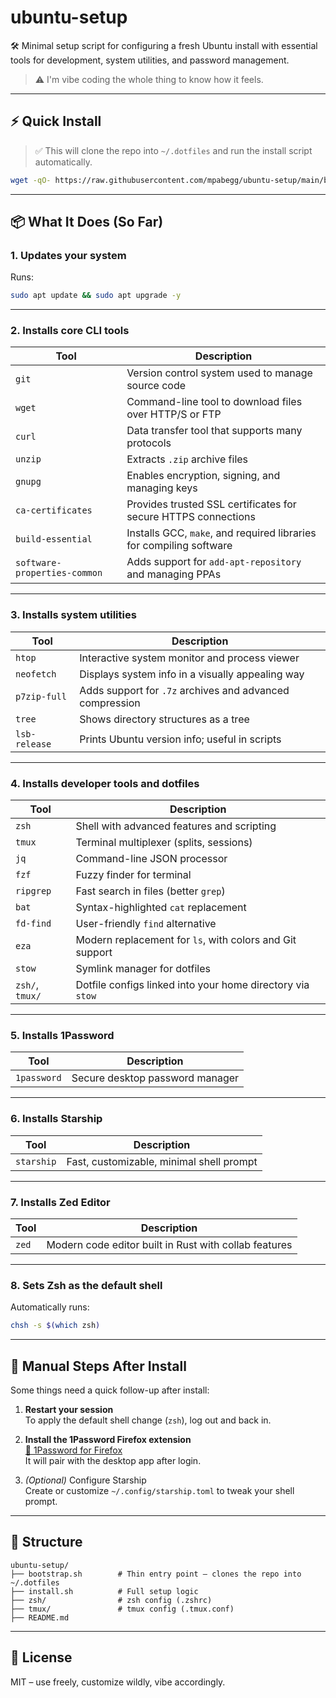 # ubuntu-setup

🛠️ Minimal setup script for configuring a fresh Ubuntu install with essential tools for development, system utilities, and password management.

> ⚠️ I'm vibe coding the whole thing to know how it feels.

---

## ⚡ Quick Install

> ✅ This will clone the repo into `~/.dotfiles` and run the install script automatically.

```bash
wget -qO- https://raw.githubusercontent.com/mpabegg/ubuntu-setup/main/bootstrap.sh | bash
```

---

## 📦 What It Does (So Far)

### 1. Updates your system

Runs:

```bash
sudo apt update && sudo apt upgrade -y
```

---

### 2. Installs core CLI tools

| Tool                        | Description                                                         |
|-----------------------------|---------------------------------------------------------------------|
| `git`                      | Version control system used to manage source code                   |
| `wget`                     | Command-line tool to download files over HTTP/S or FTP              |
| `curl`                     | Data transfer tool that supports many protocols                     |
| `unzip`                    | Extracts `.zip` archive files                                       |
| `gnupg`                    | Enables encryption, signing, and managing keys                      |
| `ca-certificates`          | Provides trusted SSL certificates for secure HTTPS connections      |
| `build-essential`          | Installs GCC, `make`, and required libraries for compiling software |
| `software-properties-common` | Adds support for `add-apt-repository` and managing PPAs           |

---

### 3. Installs system utilities

| Tool         | Description                                                |
|--------------|------------------------------------------------------------|
| `htop`       | Interactive system monitor and process viewer             |
| `neofetch`   | Displays system info in a visually appealing way          |
| `p7zip-full` | Adds support for `.7z` archives and advanced compression  |
| `tree`       | Shows directory structures as a tree                      |
| `lsb-release`| Prints Ubuntu version info; useful in scripts             |

---

### 4. Installs developer tools and dotfiles

| Tool       | Description                                            |
|------------|--------------------------------------------------------|
| `zsh`      | Shell with advanced features and scripting             |
| `tmux`     | Terminal multiplexer (splits, sessions)                |
| `jq`       | Command-line JSON processor                            |
| `fzf`      | Fuzzy finder for terminal                              |
| `ripgrep`  | Fast search in files (better `grep`)                   |
| `bat`      | Syntax-highlighted `cat` replacement                   |
| `fd-find`  | User-friendly `find` alternative                       |
| `eza`      | Modern replacement for `ls`, with colors and Git support |
| `stow`     | Symlink manager for dotfiles                           |
| `zsh/`, `tmux/` | Dotfile configs linked into your home directory via `stow` |


---

### 5. Installs 1Password

| Tool         | Description                                  |
|--------------|----------------------------------------------|
| `1password`  | Secure desktop password manager              |

---

### 6. Installs Starship

| Tool         | Description                                    |
|--------------|------------------------------------------------|
| `starship`   | Fast, customizable, minimal shell prompt       |

---

### 7. Installs Zed Editor

| Tool         | Description                                    |
|--------------|------------------------------------------------|
| `zed`        | Modern code editor built in Rust with collab features |

---

### 8. Sets Zsh as the default shell

Automatically runs:

```bash
chsh -s $(which zsh)
```

---

## 🔧 Manual Steps After Install

Some things need a quick follow-up after install:

1. **Restart your session**  
   To apply the default shell change (`zsh`), log out and back in.

2. **Install the 1Password Firefox extension**  
   [🔗 1Password for Firefox](https://addons.mozilla.org/firefox/addon/1password-x-password-manager/)  
   It will pair with the desktop app after login.

3. *(Optional)* Configure Starship  
   Create or customize `~/.config/starship.toml` to tweak your shell prompt.

---

## 📁 Structure

```
ubuntu-setup/
├── bootstrap.sh        # Thin entry point — clones the repo into ~/.dotfiles
├── install.sh          # Full setup logic
├── zsh/                # zsh config (.zshrc)
├── tmux/               # tmux config (.tmux.conf)
├── README.md
```

---

## 📜 License

MIT – use freely, customize wildly, vibe accordingly.
